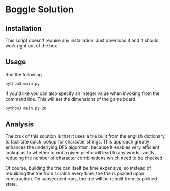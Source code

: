 # Boggle Solution

## Installation

This script doesn't require any installation. Just download it and it should work right out of the box!

## Usage

Run the following

```bash
python3 main.py
```

If you'd like you can also specify an integer value when invoking from the
command line. This will set the dimensions of the game board.

```bash
python3 main.py 20
```

## Analysis

The crux of this solution is that it uses a trie built from the english
dictionary to facilitate quick lookup for character strings. This approach
greatly enhances the underlying DFS algorithm, because it enables very
efficient lookup as to whether or not a given prefix will lead to any words,
vastly reducing the number of character combinations which need to be checked.

Of course, building the trie can itself be time expensive, so instead of
rebuilding the trie from scratch every time, the trie is pickled upon
construction. On subsequent runs, the trie will be rebuilt from its pickled 
state.